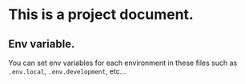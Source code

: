 # This is a project document.
## Env variable.
You can set env variables for each environment in these files such as `.env.local`, `.env.development`, etc...